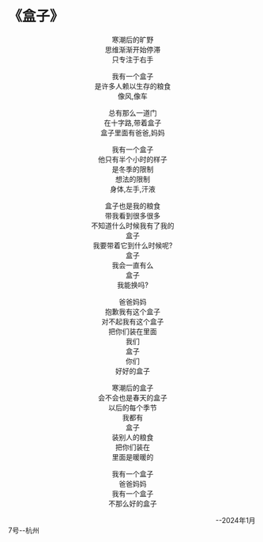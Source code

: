 # 《盒子》

<p style="text-align: center">
寒潮后的旷野<br>
思维渐渐开始停滞<br>
只专注于右手
<p>

<p style="text-align: center">
我有一个盒子<br>
是许多人赖以生存的粮食<br>
像风,像车<br>
<p>

<p style="text-align: center">
总有那么一道门<br>
在十字路,带着盒子<br>
盒子里面有爸爸,妈妈
<p>

<p style="text-align: center">
我有一个盒子<br>
他只有半个小时的样子<br>
是冬季的限制<br>
想法的限制<br>
身体,左手,汗液
<p>

<p style="text-align: center">
盒子也是我的粮食<br>
带我看到很多很多<br>
不知道什么时候我有了我的<br>
盒子<br>
我要带着它到什么时候呢?<br>
盒子<br>
我会一直有么<br>
盒子<br>
我能换吗?
<p>

<p style="text-align: center">
爸爸妈妈<br>
抱歉我有这个盒子<br>
对不起我有这个盒子<br>
把你们装在里面<br>
我们<br>
盒子<br>
你们<br>
好好的盒子<br>
<p>

<p style="text-align: center">
寒潮后的盒子<br>
会不会也是春天的盒子<br>
以后的每个季节<br>
我都有<br>
盒子<br>
装别人的粮食<br>
把你们装在<br>
里面是暖暖的<br>
<p>

<p style="text-align: center">
我有一个盒子<br>
爸爸妈妈<br>
我有一个盒子<br>
不那么好的盒子<br>
<p>

<p style="text-indent:30em;">--2024年1月7号--杭州</p>